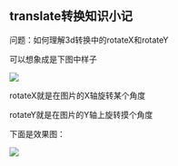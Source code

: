 ## translate转换知识小记

问题：如何理解3d转换中的rotateX和rotateY

可以想象成是下图中样子


![](https://p6-juejin.byteimg.com/tos-cn-i-k3u1fbpfcp/fe55c3f0f2df471baa8806c24726247d~tplv-k3u1fbpfcp-watermark.image) 


rotateX就是在图片的X轴旋转某个角度

rotateY就是在图片的Y轴上旋转摸个角度

下面是效果图：

![](https://p6-juejin.byteimg.com/tos-cn-i-k3u1fbpfcp/e6bf8c62ea9843b2b4d9e7a2a3ba6d78~tplv-k3u1fbpfcp-watermark.image)



